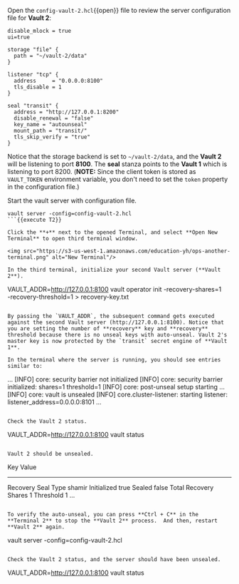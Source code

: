 Open the `config-vault-2.hcl`{{open}} file to review the server configuration file for **Vault 2**:

```
disable_mlock = true
ui=true

storage "file" {
  path = "~/vault-2/data"
}

listener "tcp" {
  address     = "0.0.0.0:8100"
  tls_disable = 1
}

seal "transit" {
  address = "http://127.0.0.1:8200"
  disable_renewal = "false"
  key_name = "autounseal"
  mount_path = "transit/"
  tls_skip_verify = "true"
}
```

Notice that the storage backend is set to `~/vault-2/data`, and the **Vault 2** will be listening to port **8100**. The **seal** stanza points to the **Vault 1** which is listening to port 8200. (**NOTE:** Since the client token is stored as `VAULT_TOKEN` environment variable, you don't need to set the `token` property in the configuration file.)


Start the vault server with configuration file.

```
vault server -config=config-vault-2.hcl
```{{execute T2}}

Click the **+** next to the opened Terminal, and select **Open New Terminal** to open third terminal window.

<img src="https://s3-us-west-1.amazonaws.com/education-yh/ops-another-terminal.png" alt="New Terminal"/>

In the third terminal, initialize your second Vault server (**Vault 2**).

```
VAULT_ADDR=http://127.0.0.1:8100 vault operator init -recovery-shares=1 \
         -recovery-threshold=1 > recovery-key.txt
```{{execute T3}}

By passing the `VAULT_ADDR`, the subsequent command gets executed against the second Vault server (http://127.0.0.1:8100). Notice that you are setting the number of **recovery** key and **recovery** threshold because there is no unseal keys with auto-unseal. Vault 2's master key is now protected by the `transit` secret engine of **Vault 1**.

In the terminal where the server is running, you should see entries similar to:

```
...
[INFO]  core: security barrier not initialized
[INFO]  core: security barrier initialized: shares=1 threshold=1
[INFO]  core: post-unseal setup starting
...
[INFO]  core: vault is unsealed
[INFO]  core.cluster-listener: starting listener: listener_address=0.0.0.0:8101
...
```

Check the Vault 2 status.

```
VAULT_ADDR=http://127.0.0.1:8100 vault status
```{{execute T3}}

Vault 2 should be unsealed.

```
Key                      Value
---                      -----
Recovery Seal Type       shamir
Initialized              true
Sealed                   false
Total Recovery Shares    1
Threshold                1
...
```

To verify the auto-unseal, you can press **Ctrl + C** in the **Terminal 2** to stop the **Vault 2** process.  And then, restart **Vault 2** again.

```
vault server -config=config-vault-2.hcl
```{{execute T2}}

Check the Vault 2 status, and the server should have been unsealed.

```
VAULT_ADDR=http://127.0.0.1:8100 vault status
```{{execute T3}}
